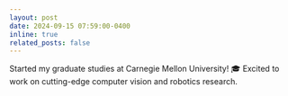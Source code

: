 ```yaml
---
layout: post
date: 2024-09-15 07:59:00-0400
inline: true
related_posts: false
---
```


Started my graduate studies at Carnegie Mellon University! 🎓 Excited to work on cutting-edge computer vision and robotics research.
